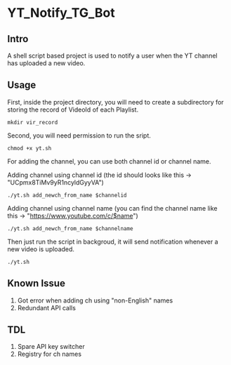 # YT_Notify_TG_Bot
## Intro
A shell script based project is used to notify a user when the YT channel has uploaded a new video.

## Usage
First, inside the project directory, you will need to create a subdirectory for storing the record of VideoId of each Playlist.
```
mkdir vir_record
```

Second, you will need permission to run the sript.
```
chmod +x yt.sh
```

For adding the channel, you can use both channel id or channel name.

Adding channel using channel id
(the id should looks like this -> "UCpmx8TiMv9yR1ncyldGyyVA")
```
./yt.sh add_newch_from_name $channelid
```

Adding channel using channel name
(you can find the channel name like this -> "https://www.youtube.com/c/$name")
```
./yt.sh add_newch_from_name $channelname
```

Then just run the script in backgroud, it will send notification whenever a new video is uploaded.
```
./yt.sh
```

## Known Issue
1. Got error when adding ch using "non-English" names
2. Redundant API calls

## TDL
1. Spare API key switcher
2. Registry for ch names
